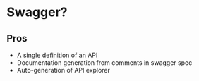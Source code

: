 
# Swagger?

## Pros

- A single definition of an API
- Documentation generation from comments in swagger spec
- Auto-generation of API explorer


